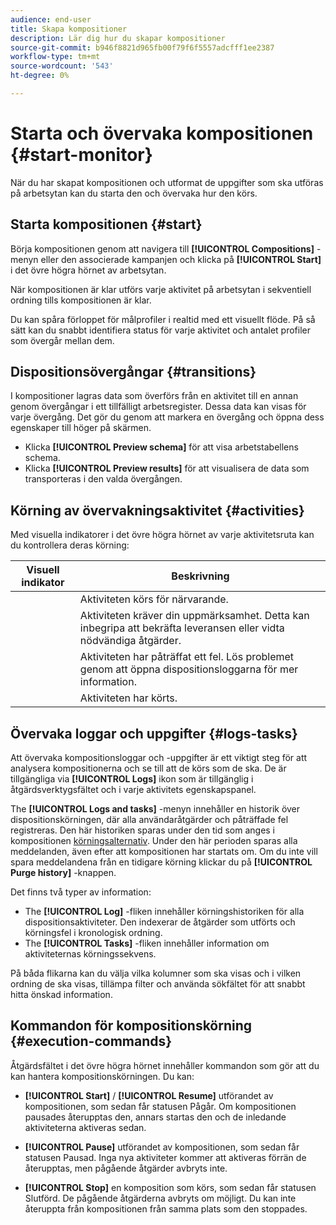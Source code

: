 ```yaml
---
audience: end-user
title: Skapa kompositioner
description: Lär dig hur du skapar kompositioner
source-git-commit: b946f8821d965fb00f79f6f5557adcfff1ee2387
workflow-type: tm+mt
source-wordcount: '543'
ht-degree: 0%

---
```



# Starta och övervaka kompositionen {#start-monitor}

När du har skapat kompositionen och utformat de uppgifter som ska utföras på arbetsytan kan du starta den och övervaka hur den körs.

## Starta kompositionen {#start}

Börja kompositionen genom att navigera till **[!UICONTROL Compositions]** -menyn eller den associerade kampanjen och klicka på **[!UICONTROL Start]** i det övre högra hörnet av arbetsytan.

När kompositionen är klar utförs varje aktivitet på arbetsytan i sekventiell ordning tills kompositionen är klar.

Du kan spåra förloppet för målprofiler i realtid med ett visuellt flöde. På så sätt kan du snabbt identifiera status för varje aktivitet och antalet profiler som övergår mellan dem.

## Dispositionsövergångar {#transitions}

I kompositioner lagras data som överförs från en aktivitet till en annan genom övergångar i ett tillfälligt arbetsregister. Dessa data kan visas för varje övergång. Det gör du genom att markera en övergång och öppna dess egenskaper till höger på skärmen.

* Klicka **[!UICONTROL Preview schema]** för att visa arbetstabellens schema.
* Klicka **[!UICONTROL Preview results]** för att visualisera de data som transporteras i den valda övergången.

## Körning av övervakningsaktivitet {#activities}

Med visuella indikatorer i det övre högra hörnet av varje aktivitetsruta kan du kontrollera deras körning:

| Visuell indikator | Beskrivning |
|-----|------------|
|  | Aktiviteten körs för närvarande. |
|  | Aktiviteten kräver din uppmärksamhet. Detta kan inbegripa att bekräfta leveransen eller vidta nödvändiga åtgärder. |
|  | Aktiviteten har påträffat ett fel. Lös problemet genom att öppna dispositionsloggarna för mer information. |
|  | Aktiviteten har körts. |

## Övervaka loggar och uppgifter {#logs-tasks}

Att övervaka kompositionsloggar och -uppgifter är ett viktigt steg för att analysera kompositionerna och se till att de körs som de ska. De är tillgängliga via **[!UICONTROL Logs]** ikon som är tillgänglig i åtgärdsverktygsfältet och i varje aktivitets egenskapspanel.

The **[!UICONTROL Logs and tasks]** -menyn innehåller en historik över dispositionskörningen, där alla användaråtgärder och påträffade fel registreras. Den här historiken sparas under den tid som anges i kompositionen [körningsalternativ](composition-settings.md). Under den här perioden sparas alla meddelanden, även efter att kompositionen har startats om. Om du inte vill spara meddelandena från en tidigare körning klickar du på **[!UICONTROL Purge history]** -knappen.

Det finns två typer av information:

* The **[!UICONTROL Log]** -fliken innehåller körningshistoriken för alla dispositionsaktiviteter. Den indexerar de åtgärder som utförts och körningsfel i kronologisk ordning.
* The **[!UICONTROL Tasks]** -fliken innehåller information om aktiviteternas körningssekvens.

På båda flikarna kan du välja vilka kolumner som ska visas och i vilken ordning de ska visas, tillämpa filter och använda sökfältet för att snabbt hitta önskad information.

## Kommandon för kompositionskörning {#execution-commands}

Åtgärdsfältet i det övre högra hörnet innehåller kommandon som gör att du kan hantera kompositionskörningen. Du kan:

* **[!UICONTROL Start]** / **[!UICONTROL Resume]** utförandet av kompositionen, som sedan får statusen Pågår. Om kompositionen pausades återupptas den, annars startas den och de inledande aktiviteterna aktiveras sedan.

* **[!UICONTROL Pause]** utförandet av kompositionen, som sedan får statusen Pausad. Inga nya aktiviteter kommer att aktiveras förrän de återupptas, men pågående åtgärder avbryts inte.

* **[!UICONTROL Stop]** en komposition som körs, som sedan får statusen Slutförd. De pågående åtgärderna avbryts om möjligt. Du kan inte återuppta från kompositionen från samma plats som den stoppades.
